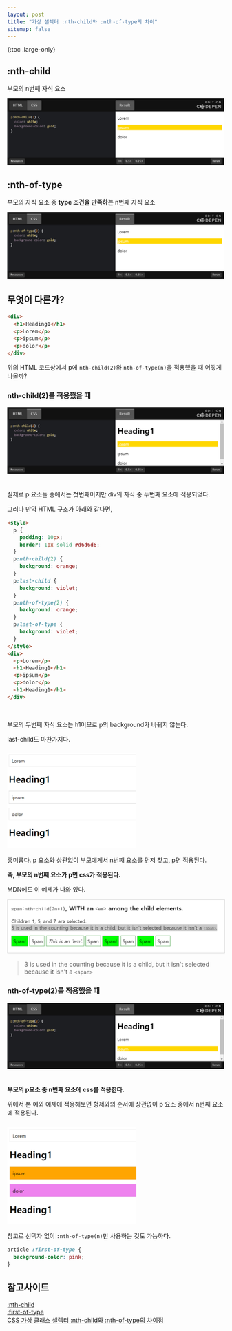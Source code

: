 ```yaml
---
layout: post
title: "가상 셀렉터 :nth-child와 :nth-of-type의 차이"
sitemap: false
---
```


{:toc .large-only}

## :nth-child

부모의 n번째 자식 요소

<img src="/assets/img/blog/2021-09-10-nth-child-nth-of-type_01.png">

## :nth-of-type

부모의 자식 요소 중 **type 조건을 만족하는** n번째 자식 요소

<img src="/assets/img/blog/2021-09-10-nth-child-nth-of-type_02.png">

## 무엇이 다른가?

```html
<div>
  <h1>Heading1</h1>
  <p>Lorem</p>
  <p>ipsum</p>
  <p>dolor</p>
</div>
```

위의 HTML 코드상에서 p에 `nth-child(2)`와 `nth-of-type(n)`을 적용했을 때 어떻게 나올까?

### nth-child(2)를 적용했을 때

<img src="/assets/img/blog/2021-09-10-nth-child-nth-of-type_03.png" style="margin-bottom:20px">

실제로 p 요소들 중에서는 첫번째이지만 div의 자식 중 두번째 요소에 적용되었다.

그러나 만약 HTML 구조가 아래와 같다면,

```html
<style>
  p {
    padding: 10px;
    border: 1px solid #d6d6d6;
  }
  p:nth-child(2) {
    background: orange;
  }
  p:last-child {
    background: violet;
  }
  p:nth-of-type(2) {
    background: orange;
  }
  p:last-of-type {
    background: violet;
  }
</style>
<div>
  <p>Lorem</p>
  <h1>Heading1</h1>
  <p>ipsum</p>
  <p>dolor</p>
  <h1>Heading1</h1>
</div>
```

<br/>

부모의 두번째 자식 요소는 h1이므로 p의 background가 바뀌지 않는다.

last-child도 마찬가지다.

<img src="/assets/img/blog/2021-09-10-nth-child-nth-of-type_05.png" style="margin-top:10px; width: 300px; height: auto;">
 
흥미롭다. p 요소와 상관없이 부모에게서 n번째 요소를 먼저 찾고, p면 적용된다.

**즉, 부모의 n번째 요소가 p면 css가 적용된다.**

MDN에도 이 예제가 나와 있다.

<img src="/assets/img/blog/2021-09-10-nth-child-nth-of-type_07.png" style="border:1px solid #d7d7d7;">

> 3 is used in the counting because it is a child, but it isn't selected because it isn't a `<span>`

### nth-of-type(2)를 적용했을 때

<img src="/assets/img/blog/2021-09-10-nth-child-nth-of-type_04.png" style="margin-bottom:20px">

**부모의 p요소 중 n번째 요소에 css를 적용한다.**

위에서 본 예외 예제에 적용해보면 형제와의 순서에 상관없이 p 요소 중에서 n번째 요소에 적용된다.

<img src="/assets/img/blog/2021-09-10-nth-child-nth-of-type_06.png" style="margin-top:10px; width: 300px; height: auto;">

참고로 선택자 없이 `:nth-of-type(n)`만 사용하는 것도 가능하다.

```css
article :first-of-type {
  background-color: pink;
}
```

## 참고사이트

[:nth-child](https://developer.mozilla.org/ko/docs/Web/CSS/:nth-child)<br/>
[:first-of-type](https://developer.mozilla.org/ko/docs/Web/CSS/:first-of-type)<br/>
[CSS 가상 클래스 셀렉터 :nth-child와 :nth-of-type의 차이점](https://hogni.tistory.com/112)
